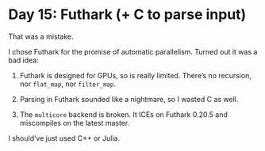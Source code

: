 # Day 15: Futhark (+ C to parse input)

That was a mistake.

I chose Futhark for the promise of automatic parallelism. Turned out it was a bad idea:

1. Futhark is designed for GPUs, so is really limited. There’s no recursion, nor `flat_map`, nor `filter_map`.

2. Parsing in Futhark sounded like a nightmare, so I wasted C as well.

3. The `multicore` backend is broken. It ICEs on Futhark 0.20.5 and miscompiles on the latest master.

I should’ve just used C++ or Julia.
